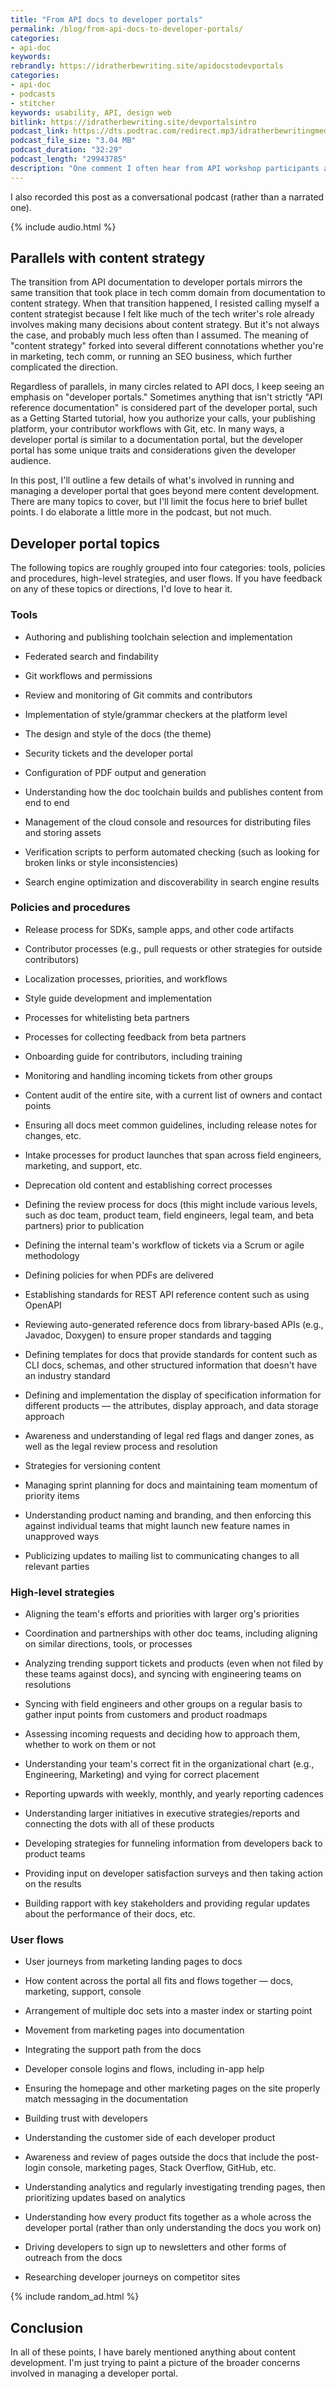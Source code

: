 ```yaml
---
title: "From API docs to developer portals"
permalink: /blog/from-api-docs-to-developer-portals/
categories:
- api-doc
keywords:
rebrandly: https://idratherbewriting.site/apidocstodevportals
categories:
- api-doc
- podcasts
- stitcher
keywords: usability, API, design web
bitlink: https://idratherbewriting.site/devportalsintro
podcast_link: https://dts.podtrac.com/redirect.mp3/idratherbewritingmedia.com/podcasts/devportalsintro.mp3
podcast_file_size: "3.04 MB"
podcast_duration: "32:29"
podcast_length: "29943785"
description: "One comment I often hear from API workshop participants and other readers is that they want a more advanced API course. I've been thinking about what that more advanced course would involve, in addition to what might be involved in leveling up at my work, and I've come to a realization that I need to transition more from API documentation to developer portal strategies. Developer portal strategies includes API documentation but also encompasses broader concerns as well, not too different from content strategy. "
---
```


I also recorded this post as a conversational podcast (rather than a narrated one).

{% include audio.html %}

## Parallels with content strategy

The transition from API documentation to developer portals mirrors the same transition that took place in tech comm domain from documentation to content strategy. When that transition happened, I resisted calling myself a content strategist because I felt like much of the tech writer's role already involves making many decisions about content strategy. But it's not always the case, and probably much less often than I assumed. The meaning of "content strategy" forked into several different connotations whether you're in marketing, tech comm, or running an SEO business, which further complicated the direction.

Regardless of parallels, in many circles related to API docs, I keep seeing an emphasis on "developer portals." Sometimes anything that isn't strictly "API reference documentation" is considered part of the developer portal, such as a Getting Started tutorial, how you authorize your calls, your publishing platform, your contributor workflows with Git, etc. In many ways, a developer portal is similar to a documentation portal, but the developer portal has some unique traits and considerations given the developer audience.

In this post, I'll outline a few details of what's involved in running and managing a developer portal that goes beyond mere content development. There are many topics to cover, but I'll limit the focus here to brief bullet points. I do elaborate a little more in the podcast, but not much.

## Developer portal topics

The following topics are roughly grouped into four categories: tools, policies and procedures, high-level strategies, and user flows. If you have feedback on any of these topics or directions, I'd love to hear it.

### Tools

*  Authoring and publishing toolchain selection and implementation

*  Federated search and findability

*  Git workflows and permissions

*  Review and monitoring of Git commits and contributors

*  Implementation of style/grammar checkers at the platform level

*  The design and style of the docs (the theme)

*  Security tickets and the developer portal

*  Configuration of PDF output and generation

*  Understanding how the doc toolchain builds and publishes content from end to end

*  Management of the cloud console and resources for distributing files and storing assets

*  Verification scripts to perform automated checking (such as looking for broken links or style inconsistencies)

*  Search engine optimization and discoverability in search engine results

### Policies and procedures

*  Release process for SDKs, sample apps, and other code artifacts

*  Contributor processes (e.g., pull requests or other strategies for outside contributors)

*  Localization processes, priorities, and workflows

*  Style guide development and implementation

*  Processes for whitelisting beta partners

*  Processes for collecting feedback from beta partners

*  Onboarding guide for contributors, including training

*  Monitoring and handling incoming tickets from other groups

*  Content audit of the entire site, with a current list of owners and contact points

*  Ensuring all docs meet common guidelines, including release notes for changes, etc.

*  Intake processes for product launches that span across field engineers, marketing, and support, etc.

*  Deprecation old content and establishing correct processes

*  Defining the review process for docs (this might include various levels, such as doc team, product team, field engineers, legal team, and beta partners) prior to publication

*  Defining the internal team's workflow of tickets via a Scrum or agile methodology

*  Defining policies for when PDFs are delivered

*  Establishing standards for REST API reference content such as using OpenAPI

*  Reviewing auto-generated reference docs from library-based APIs (e.g., Javadoc, Doxygen) to ensure proper standards and tagging

*  Defining templates for docs that provide standards for content such as CLI docs, schemas, and other structured information that doesn't have an industry standard

*  Defining and implementation the display of specification information for different products &mdash; the attributes, display approach, and data storage approach

*  Awareness and understanding of legal red flags and danger zones, as well as the legal review process and resolution

* Strategies for versioning content

*  Managing sprint planning for docs and maintaining team momentum of priority items

*  Understanding product naming and branding, and then enforcing this against individual teams that might launch new feature names in unapproved ways

*  Publicizing updates to mailing list to communicating changes to all relevant parties

### High-level strategies

*  Aligning the team's efforts and priorities with larger org's priorities

*  Coordination and partnerships with other doc teams, including aligning on similar directions, tools, or processes

*  Analyzing trending support tickets and products (even when not filed by these teams against docs), and syncing with engineering teams on resolutions

*  Syncing with field engineers and other groups on a regular basis to gather input points from customers and product roadmaps

*  Assessing incoming requests and deciding how to approach them, whether to work on them
 or not
*  Understanding your team's correct fit in the organizational chart (e.g., Engineering, Marketing) and vying for correct placement

*  Reporting upwards with weekly, monthly, and yearly reporting cadences

*  Understanding larger initiatives in executive strategies/reports and connecting the dots with all of these products

*  Developing strategies for funneling information from developers back to product teams

*  Providing input on developer satisfaction surveys and then taking action on the results

*  Building rapport with key stakeholders and providing regular updates about the performance of their docs, etc.

### User flows

*  User journeys from marketing landing pages to docs

*  How content across the portal all fits and flows together &mdash; docs, marketing, support, console

*  Arrangement of multiple doc sets into a master index or starting point

*  Movement from marketing pages into documentation

*  Integrating the support path from the docs

*  Developer console logins and flows, including in-app help

*  Ensuring the homepage and other marketing pages on the site properly match messaging in the documentation

*  Building trust with developers

*  Understanding the customer side of each developer product

*  Awareness and review of pages outside the docs that include the post-login console, marketing pages, Stack Overflow, GitHub, etc.

*  Understanding analytics and regularly investigating trending pages, then prioritizing updates based on analytics

*  Understanding how every product fits together as a whole across the developer portal (rather than only understanding the docs you work on)

*  Driving developers to sign up to newsletters and other forms of outreach from the docs

*  Researching developer journeys on competitor sites

{% include random_ad.html %}

## Conclusion

In all of these points, I have barely mentioned anything about content development. I'm just trying to paint a picture of the broader concerns involved in managing a developer portal.
